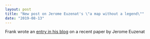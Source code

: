 ```yaml
---
layout: post
title: "New post on Jerome Euzenat's \"a map without a legend\""
date: "2019-08-13"
---
```


Frank wrote an [entry in his blog](https://frankvanharmelen.home.blog/2019/07/17/comments-on-a-map-without-a-legend/) on a recent paper by Jerome Euzenat
